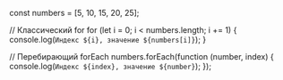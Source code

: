 <!-- Метод forEach -->
const numbers = [5, 10, 15, 20, 25];

// Классический for
for (let i = 0; i < numbers.length; i += 1) {
  console.log(`Индекс ${i}, значение ${numbers[i]}`);
}

// Перебирающий forEach
numbers.forEach(function (number, index) {
  console.log(`Индекс ${index}, значение ${number}`);
});